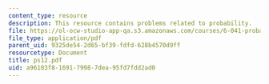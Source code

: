 ```yaml
---
content_type: resource
description: This resource contains problems related to probability.
file: https://ol-ocw-studio-app-qa.s3.amazonaws.com/courses/6-041-probabilistic-systems-analysis-and-applied-probability-spring-2006/a96103f8169179987dea95fd7fdd2ad0_ps12.pdf
file_type: application/pdf
parent_uid: 9325de54-2d65-bf39-fdfd-628b4570d9ff
resourcetype: Document
title: ps12.pdf
uid: a96103f8-1691-7998-7dea-95fd7fdd2ad0
---
```

